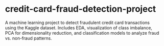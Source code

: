 # credit-card-fraud-detection-project
A machine learning project to detect fraudulent credit card transactions using the Kaggle dataset. Includes EDA, visualization of class imbalance, PCA for dimensionality reduction, and classification models to analyze fraud vs. non-fraud patterns.
